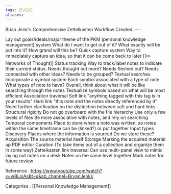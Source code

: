 ```yaml
---
tags: 📦/📝/🎥
aliases:
---
```



 Brian Jenk's Comprehensive Zettelkasten Workflow
Created: -- :

 Lay out goals/ideals/major theme of the PKM (personal knowledge management) system
	 What do I want to get out of it?
	 What exactly will be put into it?
	 How grand will this be?
 Quick capture system
	 Way to immediately capture an idea, so that it can be come back to later
	 [[✏️ Networks of Thought]]
 Status tracking
	 Way to track/label notes to indicate their current status:
		 Needs thought out more?
		 Needs fleshed out?
		 Needs connected with other ideas?
		 Needs to be grouped?
 Textual searches
	 Incorporate a symbol system
		 Each symbol associated with a type of note
			 What types of note to have?
	 Overall, think about what it will be like searching through the notes
		 Textualize symbols based on what will be most efficient
 Association traversal
	 Soft link
		 "anything tagged with this tag is in your results"
	 Hard link
		 "this note and the notes directly referenced by it"
	 Need further clarification on the distinction between soft and hard links
 Structural rigidity
	  Do not go overboard with the file hierarchy
	 Use only a few levels of files
	 Be more associative with notes, and rely on searching
 Temporal components
	 Place to store when a note was written, so notes within the same timeframe can be (linked?) or put together
 Input types
	 Discovery
		 Places where the information is sourced
		 Do we store these?
	 Acquisition
		 The source material itself
	 Storage
	 Marking the acquired material up
		 PDF editor
 Curation (To take items out of a collection and organize them in some way)
	 Zettelkasten link traversal
		 Can use multi-panel view to mimic laying out notes on a desk
			 Notes on the same level together
	 Mark notes for future review

 Reference
. https://www.youtube.com/watch?v=wBlJsAs&t=s&ab_channel=BryanJenks

 Categories
. [[Personal Knowledge Management]]
